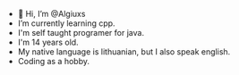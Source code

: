 - 👋 Hi, I’m @Algiuxs
- I’m currently learning cpp.
- I'm self taught programer for java.
- I'm 14 years old.
- My native language is lithuanian, but I also speak english.
- Coding as a hobby.

<!---
Algiuxs/Algiuxs is a ✨ special ✨ repository because its `README.md` (this file) appears on your GitHub profile.
You can click the Preview link to take a look at your changes.
--->
